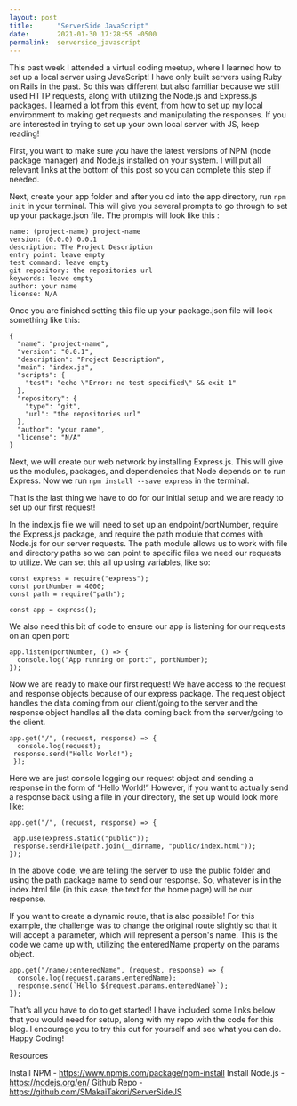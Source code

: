 ```yaml
---
layout: post
title:      "ServerSide JavaScript"
date:       2021-01-30 17:28:55 -0500
permalink:  serverside_javascript
---
```




This past week I attended a virtual coding meetup, where I learned how to set up a local server using JavaScript!  I have only built servers using Ruby on Rails in the past. So this was different but also familiar because we still used HTTP requests, along with utilizing the Node.js and Express.js packages. I learned a lot from this event, from how to set up my local environment to making get requests and manipulating the responses. If you are interested in trying to set up your own local server with JS, keep reading! 

First, you want to make sure you have the latest versions of NPM (node package manager) and Node.js installed on your system. I will put all relevant links at the bottom of this post so you can complete this step if needed. 

Next, create your app folder and after you cd into the app directory, run `npm init` in your terminal. This will give you several prompts to go through to set up your package.json file. The prompts will look like this : 

```
name: (project-name) project-name
version: (0.0.0) 0.0.1
description: The Project Description
entry point: leave empty
test command: leave empty
git repository: the repositories url
keywords: leave empty
author: your name
license: N/A
```

Once you are finished setting this file up your package.json file will look something like this:

```
{
  "name": "project-name",
  "version": "0.0.1",
  "description": "Project Description",
  "main": "index.js",
  "scripts": {
    "test": "echo \"Error: no test specified\" && exit 1"
  },
  "repository": {
    "type": "git",
    "url": "the repositories url"
  },
  "author": "your name",
  "license": "N/A"
}
```

Next, we will create our web network by installing Express.js. This will give us the modules, packages, and dependencies that Node depends on to run Express. Now we run `npm install --save express` in the terminal. 

That is the last thing we have to do for our initial setup and we are ready to set up our first request!

In the index.js file we will need to set up an endpoint/portNumber, require the Express.js package, and require the path module that comes with Node.js for our server requests. The path module allows us to work with file and directory paths so we can point to specific files we need our requests to utilize. We can set this all up using variables, like so:

```
const express = require("express");
const portNumber = 4000;
const path = require("path");

const app = express();
```


We also need this bit of code to ensure our app is listening for our requests on an open port:

```
app.listen(portNumber, () => {
  console.log("App running on port:", portNumber);
});
```

Now we are ready to make our first request! We have access to the request and response objects because of our express package. The request object handles the data coming from our client/going to the server and the response object handles all the data coming back from the server/going to the client. 

```
app.get("/", (request, response) => {
  console.log(request);
 response.send("Hello World!");
 });
```

Here we are just console logging our request object and sending a response in the form of “Hello World!” However, if you want to actually send a response back using a file in your directory, the set up would look more like:

```
app.get("/", (request, response) => {

 app.use(express.static("public"));
 response.sendFile(path.join(__dirname, "public/index.html"));
});
```

In the above code, we are telling the server to use the public folder and using the path package name to send our response. So, whatever is in the index.html file (in this case, the text for the home page) will be our response. 

If you want to create a dynamic route, that is also possible! For this example, the challenge was to change the original route slightly so that it will accept a parameter, which will represent a person's name. This is the code we came up with, utilizing the enteredName property on the params object. 

```
app.get("/name/:enteredName", (request, response) => {
  console.log(request.params.enteredName);
  response.send(`Hello ${request.params.enteredName}`);
});
```

That’s all you have to do to get started! I have included some links below that you would need for setup, along with my repo with the code for this blog. I encourage you to try this out for yourself and see what you can do. Happy Coding!

Resources

Install NPM - https://www.npmjs.com/package/npm-install
Install Node.js - https://nodejs.org/en/
Github Repo - https://github.com/SMakaiTakori/ServerSideJS

